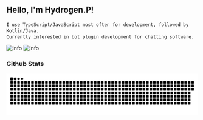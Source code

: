 ## Hello, I'm Hydrogen.P!

```text
I use TypeScript/JavaScript most often for development, followed by Kotlin/Java.
Currently interested in bot plugin development for chatting software.
```

![info](https://github-readme-stats.vercel.app/api?username=CodePwn2021&show_icons=true&count_private=true&include_all_commits=true&show=reviews%2Cdiscussions_answered&role=OWNER%2CORGANIZATION_MEMBER%2CCOLLABORATOR&theme=default_repocard)
![info](https://github-readme-stats.vercel.app/api/top-langs/?username=CodePwn2021&layout=compact)

### Github Stats

![](https://raw.githubusercontent.com/CodePwn2021/CodePwn2021/output/github-contribution-grid-snake.svg)
